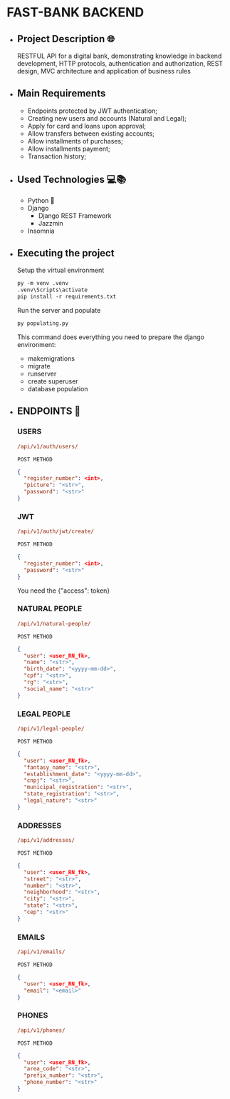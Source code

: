# FAST-BANK BACKEND

* ## Project Description 🌐
  RESTFUL API for a digital bank, demonstrating knowledge in backend development, HTTP protocols, authentication and authorization, REST design, MVC architecture and application of business rules

* ## Main Requirements 
  * Endpoints protected by JWT authentication;
  * Creating new users and accounts (Natural and Legal);
  * Apply for card and loans upon approval;
  * Allow transfers between existing accounts;
  * Allow installments of purchases;
  * Allow installments payment; 
  * Transaction history;

* ## Used Technologies 💻📚
  * Python 🐍
  * Django
    - Django REST Framework
    - Jazzmin
  * Insomnia

* ## Executing the project
  Setup the virtual environment
  ```ps
  py -m venv .venv
  .venv\Scripts\activate
  pip install -r requirements.txt
  ```
  Run the server and populate
  ```ps
  py populating.py
  ```
  This command does everything you need to prepare the django environment: 
    - makemigrations
    - migrate
    - runserver
    - create superuser
    - database population

* ## ENDPOINTS 🏁
  ### USERS

    ```ps
    /api/v1/auth/users/
    ```
    ```` POST METHOD ````

    ```json
    {
      "register_number": <int>,
      "picture": "<str>",
      "password": "<str>"
    }
    ```

  ### JWT

    ```ps
    /api/v1/auth/jwt/create/
    ```

    ```` POST METHOD ````

    ```json
    {
      "register_number": <int>,
      "password": "<str>"
    }
    ```
    You need the {"access": token}

  ### NATURAL PEOPLE
    ```ps
    /api/v1/natural-people/
    ```
    ```` POST METHOD ````

    ```json
    {
      "user": <user_RN_fk>,
      "name": "<str>",
      "birth_date": "<yyyy-mm-dd>",
      "cpf": "<str>",
      "rg": "<str>",
      "social_name": "<str>"
    }
    ```

  ### LEGAL PEOPLE
    ```ps
    /api/v1/legal-people/
    ```
    ```` POST METHOD ````

    ```json
    {
      "user": <user_RN_fk>,
      "fantasy_name": "<str>",
      "establishment_date": "<yyyy-mm-dd>",
      "cnpj": "<str>",
      "municipal_registration": "<str>",
      "state_registration": "<str>",
      "legal_nature": "<str>"
    }
    ```

  ### ADDRESSES
    ```ps
    /api/v1/addresses/
    ```
    ```` POST METHOD ````

    ```json
    {
      "user": <user_RN_fk>,
      "street": "<str>",
      "number": "<str>",
      "neighborhood": "<str>",
      "city": "<str>",
      "state": "<str>",
      "cep": "<str>"
    }
    ```

  ### EMAILS
    ```ps
    /api/v1/emails/
    ```
    ```` POST METHOD ````

    ```json
    {
      "user": <user_RN_fk>,
      "email": "<email>"
    }
    ```

  ### PHONES
    ```ps
    /api/v1/phones/
    ```
    ```` POST METHOD ````

    ```json
    {
      "user": <user_RN_fk>,
      "area_code": "<str>",
      "prefix_number": "<str>",
      "phone_number": "<str>"
    }
    ```


